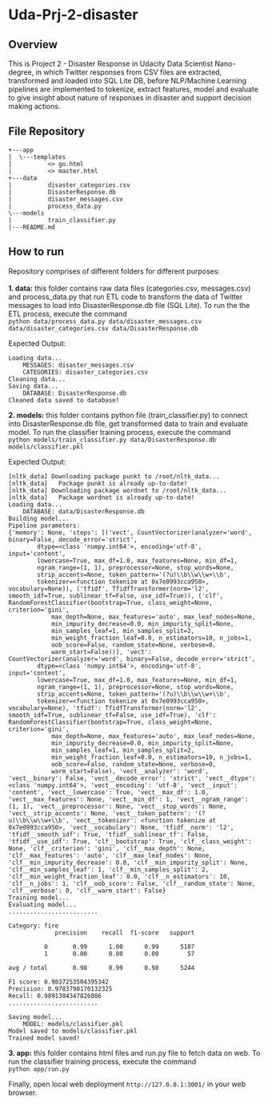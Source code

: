 # Uda-Prj-2-disaster

## Overview

This is Project 2 - Disaster Response in Udacity Data Scientist Nano-degree, in which Twitter responses from CSV files are extracted, transformed and loaded into SQL Lite DB, before NLP/Machine Learning pipelines are implemented to tokenize, extract features, model and evaluate to give insight about nature of responses in disaster and support decision making actions.

## File Repository

    +---app 
    |  \---templates 
    |          <> go.html 
    |          <> master.html
    +---data
    |          disaster_categories.csv
    |          DisasterResponse.db
    |          disaster_messages.csv
    |          process_data.py
    \---models
    |          train_classifier.py
    |---README.md

## How to run
Repository comprises of different folders for different purposes: <br> <br>
**1. data:** this folder contains raw data files (categories.csv, messages.csv) and process_data.py that run ETL code to transform the data of Twitter messages to load into DisasterResponse.db file (SQL Lite).
To run the the ETL process, execute the command <br>
  `python data/process_data.py data/disaster_messages.csv data/disaster_categories.csv data/DisasterResponse.db`

Expected Output: <br>
    
    Loading data...
        MESSAGES: disaster_messages.csv
        CATEGORIES: disaster_categories.csv
    Cleaning data...
    Saving data...
        DATABASE: DisasterResponse.db
    Cleaned data saved to database!

**2. models:** this folder contains python file (train_classifier.py) to connect into DisasterResponse.db file, get transformed data to train and evaluate model.
To run the classifier training process, execute the command <br>
  `python models/train_classifier.py data/DisasterResponse.db models/classifier.pkl`

Expected Output: <br>

    [nltk_data] Downloading package punkt to /root/nltk_data...
    [nltk_data]   Package punkt is already up-to-date!
    [nltk_data] Downloading package wordnet to /root/nltk_data...
    [nltk_data]   Package wordnet is already up-to-date!
    Loading data...
        DATABASE: data/DisasterResponse.db
    Building model...
    Pipeline parameters:
    {'memory': None, 'steps': [('vect', CountVectorizer(analyzer='word', binary=False, decode_error='strict',
            dtype=<class 'numpy.int64'>, encoding='utf-8', input='content',
            lowercase=True, max_df=1.0, max_features=None, min_df=1,
            ngram_range=(1, 1), preprocessor=None, stop_words=None,
            strip_accents=None, token_pattern='(?u)\\b\\w\\w+\\b',
            tokenizer=<function tokenize at 0x7e0993cca950>, vocabulary=None)), ('tfidf', TfidfTransformer(norm='l2', smooth_idf=True, sublinear_tf=False, use_idf=True)), ('clf', RandomForestClassifier(bootstrap=True, class_weight=None, criterion='gini',
                max_depth=None, max_features='auto', max_leaf_nodes=None,
                min_impurity_decrease=0.0, min_impurity_split=None,
                min_samples_leaf=1, min_samples_split=2,
                min_weight_fraction_leaf=0.0, n_estimators=10, n_jobs=1,
                oob_score=False, random_state=None, verbose=0,
                warm_start=False))], 'vect': CountVectorizer(analyzer='word', binary=False, decode_error='strict',
            dtype=<class 'numpy.int64'>, encoding='utf-8', input='content',
            lowercase=True, max_df=1.0, max_features=None, min_df=1,
            ngram_range=(1, 1), preprocessor=None, stop_words=None,
            strip_accents=None, token_pattern='(?u)\\b\\w\\w+\\b',
            tokenizer=<function tokenize at 0x7e0993cca950>, vocabulary=None), 'tfidf': TfidfTransformer(norm='l2', smooth_idf=True, sublinear_tf=False, use_idf=True), 'clf': RandomForestClassifier(bootstrap=True, class_weight=None, criterion='gini',
                max_depth=None, max_features='auto', max_leaf_nodes=None,
                min_impurity_decrease=0.0, min_impurity_split=None,
                min_samples_leaf=1, min_samples_split=2,
                min_weight_fraction_leaf=0.0, n_estimators=10, n_jobs=1,
                oob_score=False, random_state=None, verbose=0,
                warm_start=False), 'vect__analyzer': 'word', 'vect__binary': False, 'vect__decode_error': 'strict', 'vect__dtype': <class 'numpy.int64'>, 'vect__encoding': 'utf-8', 'vect__input': 'content', 'vect__lowercase': True, 'vect__max_df': 1.0, 'vect__max_features': None, 'vect__min_df': 1, 'vect__ngram_range': (1, 1), 'vect__preprocessor': None, 'vect__stop_words': None, 'vect__strip_accents': None, 'vect__token_pattern': '(?u)\\b\\w\\w+\\b', 'vect__tokenizer': <function tokenize at 0x7e0993cca950>, 'vect__vocabulary': None, 'tfidf__norm': 'l2', 'tfidf__smooth_idf': True, 'tfidf__sublinear_tf': False, 'tfidf__use_idf': True, 'clf__bootstrap': True, 'clf__class_weight': None, 'clf__criterion': 'gini', 'clf__max_depth': None, 'clf__max_features': 'auto', 'clf__max_leaf_nodes': None, 'clf__min_impurity_decrease': 0.0, 'clf__min_impurity_split': None, 'clf__min_samples_leaf': 1, 'clf__min_samples_split': 2, 'clf__min_weight_fraction_leaf': 0.0, 'clf__n_estimators': 10, 'clf__n_jobs': 1, 'clf__oob_score': False, 'clf__random_state': None, 'clf__verbose': 0, 'clf__warm_start': False}
    Training model...
    Evaluating model...
    .........................
    
    Category: fire
                 precision    recall  f1-score   support
    
              0       0.99      1.00      0.99      5187
              1       0.00      0.00      0.00        57
    
    avg / total       0.98      0.99      0.98      5244
    
    F1 score: 0.9837253504395342
    Precision: 0.9783790170132325
    Recall: 0.9891304347826086
    .........................

    Saving model...
        MODEL: models/classifier.pkl
    Model saved to models/classifier.pkl
    Trained model saved!

**3. app:** this folder contains html files and run.py file to fetch data on web.
To run the classifier training process, execute the command <br>
  `python app/run.py`

Finally, open local web deployment `http://127.0.0.1:3001/` in your web browser.
